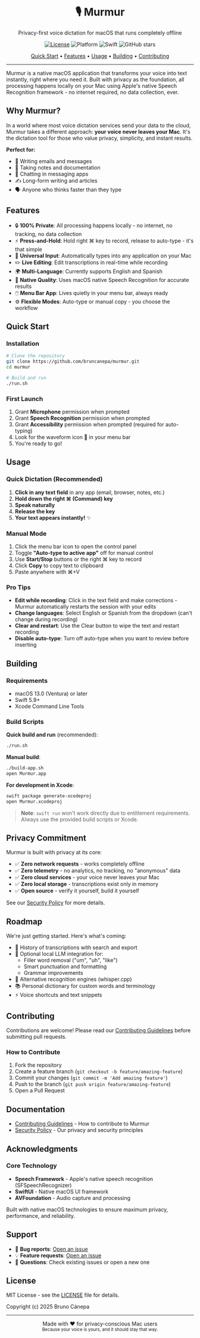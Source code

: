 <div align="center">
  <h1>🎙️ Murmur</h1>
  <p>Privacy-first voice dictation for macOS that runs completely offline</p>

  [![License](https://img.shields.io/badge/License-MIT-blue.svg)](LICENSE)
  ![Platform](https://img.shields.io/badge/platform-macOS%2013.0%2B-brightgreen)
  ![Swift](https://img.shields.io/badge/Swift-5.9%2B-orange)
  ![GitHub stars](https://img.shields.io/github/stars/bruncanepa/murmur?style=social)

  <p>
    <a href="#quick-start">Quick Start</a> •
    <a href="#features">Features</a> •
    <a href="#usage">Usage</a> •
    <a href="#building">Building</a> •
    <a href="#contributing">Contributing</a>
  </p>
</div>

---

Murmur is a native macOS application that transforms your voice into text instantly, right where you need it. Built with privacy as the foundation, all processing happens locally on your Mac using Apple's native Speech Recognition framework - no internet required, no data collection, ever.

## Why Murmur?

In a world where most voice dictation services send your data to the cloud, Murmur takes a different approach: **your voice never leaves your Mac**. It's the dictation tool for those who value privacy, simplicity, and instant results.

**Perfect for:**
- 📧 Writing emails and messages
- 📝 Taking notes and documentation
- 💬 Chatting in messaging apps
- ✍️ Long-form writing and articles
- 🗣️ Anyone who thinks faster than they type

## Features

- 🔒 **100% Private**: All processing happens locally - no internet, no tracking, no data collection
- ⚡ **Press-and-Hold**: Hold right ⌘ key to record, release to auto-type - it's that simple
- 🎯 **Universal Input**: Automatically types into any application on your Mac
- ✏️ **Live Editing**: Edit transcriptions in real-time while recording
- 🌍 **Multi-Language**: Currently supports English and Spanish
- 🎤 **Native Quality**: Uses macOS native Speech Recognition for accurate results
- 🖱️ **Menu Bar App**: Lives quietly in your menu bar, always ready
- ⚙️ **Flexible Modes**: Auto-type or manual copy - you choose the workflow

## Quick Start

### Installation

```bash
# Clone the repository
git clone https://github.com/bruncanepa/murmur.git
cd murmur

# Build and run
./run.sh
```

### First Launch

1. Grant **Microphone** permission when prompted
2. Grant **Speech Recognition** permission when prompted
3. Grant **Accessibility** permission when prompted (required for auto-typing)
4. Look for the waveform icon 🌊 in your menu bar
5. You're ready to go!

## Usage

### Quick Dictation (Recommended)

1. **Click in any text field** in any app (email, browser, notes, etc.)
2. **Hold down the right ⌘ (Command) key**
3. **Speak naturally**
4. **Release the key**
5. **Your text appears instantly!** ✨

### Manual Mode

1. Click the menu bar icon to open the control panel
2. Toggle **"Auto-type to active app"** off for manual control
3. Use **Start/Stop** buttons or the right ⌘ key to record
4. Click **Copy** to copy text to clipboard
5. Paste anywhere with ⌘+V

### Pro Tips

- **Edit while recording**: Click in the text field and make corrections - Murmur automatically restarts the session with your edits
- **Change languages**: Select English or Spanish from the dropdown (can't change during recording)
- **Clear and restart**: Use the Clear button to wipe the text and restart recording
- **Disable auto-type**: Turn off auto-type when you want to review before inserting

## Building

### Requirements

- macOS 13.0 (Ventura) or later
- Swift 5.9+
- Xcode Command Line Tools

### Build Scripts

**Quick build and run** (recommended):
```bash
./run.sh
```

**Manual build**:
```bash
./build-app.sh
open Murmur.app
```

**For development in Xcode**:
```bash
swift package generate-xcodeproj
open Murmur.xcodeproj
```

> **Note**: `swift run` won't work directly due to entitlement requirements. Always use the provided build scripts or Xcode.

## Privacy Commitment

Murmur is built with privacy at its core:

- ✅ **Zero network requests** - works completely offline
- ✅ **Zero telemetry** - no analytics, no tracking, no "anonymous" data
- ✅ **Zero cloud services** - your voice never leaves your Mac
- ✅ **Zero local storage** - transcriptions exist only in memory
- ✅ **Open source** - verify it yourself, build it yourself

See our [Security Policy](SECURITY.md) for more details.

## Roadmap

We're just getting started. Here's what's coming:

- 📜 History of transcriptions with search and export
- 🤖 Optional local LLM integration for:
  - Filler word removal ("um", "uh", "like")
  - Smart punctuation and formatting
  - Grammar improvements
- 🔄 Alternative recognition engines (whisper.cpp)
- 📚 Personal dictionary for custom words and terminology
- ⚡ Voice shortcuts and text snippets

## Contributing

Contributions are welcome! Please read our [Contributing Guidelines](CONTRIBUTING.md) before submitting pull requests.

### How to Contribute

1. Fork the repository
2. Create a feature branch (`git checkout -b feature/amazing-feature`)
3. Commit your changes (`git commit -m 'Add amazing feature'`)
4. Push to the branch (`git push origin feature/amazing-feature`)
5. Open a Pull Request

## Documentation

- [Contributing Guidelines](CONTRIBUTING.md) - How to contribute to Murmur
- [Security Policy](SECURITY.md) - Our privacy and security principles

## Acknowledgments

### Core Technology
- **Speech Framework** - Apple's native speech recognition (SFSpeechRecognizer)
- **SwiftUI** - Native macOS UI framework
- **AVFoundation** - Audio capture and processing

Built with native macOS technologies to ensure maximum privacy, performance, and reliability.

## Support

- 🐛 **Bug reports**: [Open an issue](https://github.com/bruncanepa/murmur/issues)
- 💡 **Feature requests**: [Open an issue](https://github.com/bruncanepa/murmur/issues)
- 📖 **Questions**: Check existing issues or open a new one

## License

MIT License - see the [LICENSE](LICENSE) file for details.

Copyright (c) 2025 Bruno Cánepa

---

<div align="center">
  Made with ❤️ for privacy-conscious Mac users
  <br/>
  <sub>Because your voice is yours, and it should stay that way.</sub>
</div>

